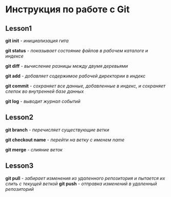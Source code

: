 # Инструкция по работе с Git 

## Lesson1

**git init** - *инициализация гита*

**git status** - *показывает состояние файлов в рабочем каталоге и индексе*

**git diff** -  *вычисление разницы между двумя деревьями*

**git add** - *добавляет содержимое рабочей директории в индекс*

**git commit** - *сохраняет все данные, добавленные в индекс, и сохраняет слепок во внутренней базе данных*

**git log** - *выводит журнал событий*

## Lesson2

**git branch** - *перечисляет существующие ветки* 

**git checkout name** - *перейти на ветку с именем name*

**git merge** - *слияние веток*

## Lesson3

**git pull** - *забирает изменения из удаленного репозитория и пытается их слить с текущей веткой*
**git push** - *отправка изменений в удаленный репозиторий*
